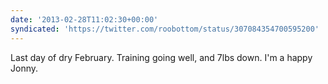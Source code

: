 ```yaml
---
date: '2013-02-28T11:02:30+00:00'
syndicated: 'https://twitter.com/roobottom/status/307084354700595200'
---
```

Last day of dry February. Training going well, and 7lbs down. I'm a happy Jonny.
